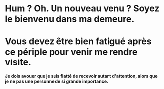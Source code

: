 # Hum ? Oh. Un nouveau venu ? Soyez le bienvenu dans ma demeure.
 
# Vous devez être bien fatigué après ce périple pour venir me rendre visite.

**Je dois avouer que je suis flatté de recevoir autant d'attention, alors que je ne pas une personne de si grande importance.**
